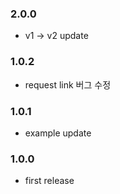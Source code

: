 ### 2.0.0
- v1 -> v2 update 

### 1.0.2 
- request link 버그 수정 

### 1.0.1
- example update

### 1.0.0
- first release
